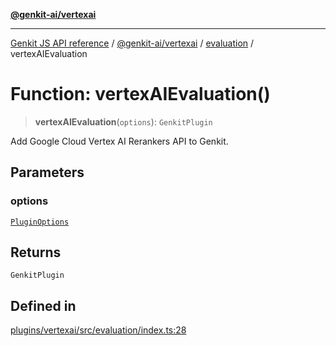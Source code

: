 [**@genkit-ai/vertexai**](../../README.md)

***

[Genkit JS API reference](../../../../README.md) / [@genkit-ai/vertexai](../../README.md) / [evaluation](../README.md) / vertexAIEvaluation

# Function: vertexAIEvaluation()

> **vertexAIEvaluation**(`options`): `GenkitPlugin`

Add Google Cloud Vertex AI Rerankers API to Genkit.

## Parameters

### options

[`PluginOptions`](../interfaces/PluginOptions.md)

## Returns

`GenkitPlugin`

## Defined in

[plugins/vertexai/src/evaluation/index.ts:28](https://github.com/firebase/genkit/blob/286538acadb0c266800cfa4edc099546226d5af8/js/plugins/vertexai/src/evaluation/index.ts#L28)
